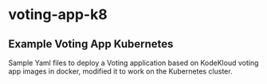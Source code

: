 # voting-app-k8
## Example Voting App Kubernetes

Sample Yaml files to deploy a Voting application based on KodeKloud voting app images in docker, modified it to work on the Kubernetes cluster.
